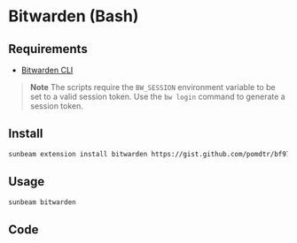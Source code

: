 # Bitwarden (Bash)

## Requirements

- [Bitwarden CLI](https://bitwarden.com/help/article/cli/)

> **Note** The scripts require the `BW_SESSION` environment variable to be set to a valid session token.
> Use the `bw login` command to generate a session token.

## Install

```bash
sunbeam extension install bitwarden https://gist.github.com/pomdtr/bf9781444318cd9a5845444a6ac4f467
```

## Usage

```bash
sunbeam bitwarden
```

## Code

<script src="https://gist.github.com/pomdtr/bf9781444318cd9a5845444a6ac4f467.js"></script>
